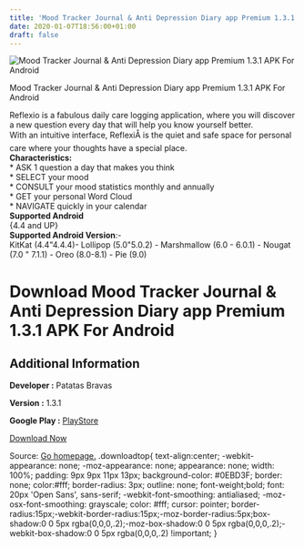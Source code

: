 ```yaml
---
title: 'Mood Tracker Journal & Anti Depression Diary app Premium 1.3.1 APK For Android'
date: 2020-01-07T18:56:00+01:00
draft: false
---
```


![Mood Tracker Journal & Anti Depression Diary app Premium 1.3.1 APK For Android](https://i1.wp.com/apkhome.net/wp-content/uploads/2020/01/Mood-Tracker-Journal-Anti-Depression-Diary-app-Premium-1.3.1.png "Mood Tracker Journal & Anti Depression Diary app Premium 1.3.1 APK For Android")

  

Mood Tracker Journal & Anti Depression Diary app Premium 1.3.1 APK For Android

Reflexio is a fabulous daily care logging application, where you will discover a new question every day that will help you know yourself better.  
With an intuitive interface, ReflexiÅ is the quiet and safe space for personal care where your thoughts have a special place.  
**Characteristics:**  
\* ASK 1 question a day that makes you think  
\* SELECT your mood  
\* CONSULT your mood statistics monthly and annually  
\* GET your personal Word Cloud  
\* NAVIGATE quickly in your calendar  
**Supported Android**  
{4.4 and UP}  
**Supported Android Version**:-  
KitKat (4.4"4.4.4)- Lollipop (5.0"5.0.2) - Marshmallow (6.0 - 6.0.1) - Nougat (7.0 " 7.1.1) - Oreo (8.0-8.1) - Pie (9.0)

Download Mood Tracker Journal & Anti Depression Diary app Premium 1.3.1 APK For Android
=======================================================================================

Additional Information
----------------------

**Developer :** Patatas Bravas

**Version :** 1.3.1

**Google Play :** [PlayStore](https://play.google.com/store/apps/details?id=diary.questions.mood.tracker&hl=en)

  

[Download Now](https://store4app.co/post/mood-tracker-journal-amp-anti-depression-diary-app-premium-1-3-1-apk-for-android_1578411819)

  
Source: [Go homepage.](https://store4app.co/post/mood-tracker-journal-amp-anti-depression-diary-app-premium-1-3-1-apk-for-android_1578411819) .downloadtop{ text-align:center; -webkit-appearance: none; -moz-appearance: none; appearance: none; width: 100%; padding: 9px 9px 11px 13px; background-color: #0EBD3F; border: none; color:#fff; border-radius: 3px; outline: none; font-weight;bold; font: 20px 'Open Sans', sans-serif; -webkit-font-smoothing: antialiased; -moz-osx-font-smoothing: grayscale; color: #fff; cursor: pointer; border-radius:15px;-webkit-border-radius:15px;-moz-border-radius:5px;box-shadow:0 0 5px rgba(0,0,0,.2);-moz-box-shadow:0 0 5px rgba(0,0,0,.2);-webkit-box-shadow:0 0 5px rgba(0,0,0,.2) !important; }